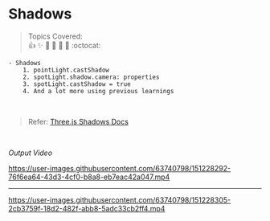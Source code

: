 # Shadows

 > Topics Covered: <br> 
  :+1: :sparkles: :camel: :tada:
:rocket: :metal: :octocat: <br>

    - Shadows 
        1. pointLight.castShadow
        2. spotLight.shadow.camera: properties
        3. spotLight.castShadow = true
        4. And a lot more using previous learnings

      
  <br />
 

>  Refer: [Three.js Shadows Docs ](https://threejs.org/docs/?q=shad#api/en/lights/shadows/SpotLightShadow)
 
 
  <br />
  
*Output Video*


https://user-images.githubusercontent.com/63740798/151228292-76f6ea64-43d3-4cf0-b8a8-eb7eac42a047.mp4

<hr />

https://user-images.githubusercontent.com/63740798/151228305-2cb3759f-18d2-482f-abb8-5adc33cb2ff4.mp4



